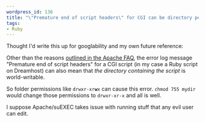 ```yaml
--- 
wordpress_id: 136
title: "\"Premature end of script headers\" for CGI can be directory permissions"
tags: 
- Ruby
---
```

Thought I'd write this up for googlability and my own future reference:

Other than the reasons <a href="http://httpd.apache.org/docs/1.3/misc/FAQ-F.html#premature-script-headers">outlined in the Apache FAQ</a>, the error log message "Premature end of script headers" for a CGI script (in my case a Ruby script on Dreamhost) can also mean that <em>the directory containing the script</em> is world-writable.

So folder permissions like <code>drwxr-xr<strong>w</strong>x</code> can cause this error. <code>chmod 755 mydir</code> would change those permissions to <code>drwxr-xr-x</code> and all is well.

I suppose Apache/suEXEC takes issue with running stuff that any evil user can edit.
